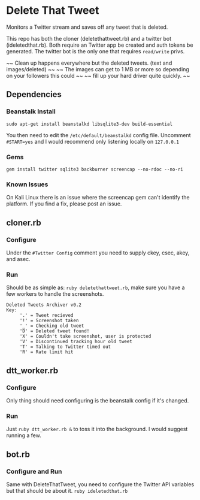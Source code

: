Delete That Tweet
====================

Monitors a Twitter stream and saves off any tweet that is deleted.

This repo has both the cloner (deletethattweet.rb) and a twitter bot (ideletedthat.rb).
Both require an Twitter app be created and auth tokens be generated.
The twitter bot is the only one that requires `read/write` privs.

~~ Clean up happens everywhere but the deleted tweets. (text and images/deleted) ~~
~~ The images can get to 1 MB or more so depending on your followers this could  ~~
~~ fill up your hard driver quite quickly. ~~

## Dependencies

### Beanstalk Install

```
sudo apt-get install beanstalkd libsqlite3-dev build-essential
```
You then need to edit the `/etc/default/beanstalkd` config file. Uncomment `#START=yes` and I would recommend only listening locally on `127.0.0.1`

### Gems

```
gem install twitter sqlite3 backburner screencap --no-rdoc --no-ri
```

### Known Issues

On Kali Linux there is an issue where the screencap gem can't identify the platform. If you find a fix, please post an issue.

## cloner.rb

### Configure

Under the `#Twitter Config` comment you need to supply ckey, csec, akey, and asec.

### Run

Should be as simple as: `ruby deletethattweet.rb`, make sure you have a few workers to handle the screenshots.

```
Deleted Tweets Archiver v0.2
Key:
	 '.' = Tweet recieved
	 '!' = Screenshot taken
	 '_' = Checking old tweet
	 'D' = Deleted tweet found!
	 'X' = Couldn't take screenshot, user is protected
	 'V' = Discontinued tracking hour old tweet
	 'T' = Talking to Twitter timed out
	 'R' = Rate limit hit
```

## dtt_worker.rb

### Configure

Only thing should need configuring is the beanstalk config if it's changed.

### Run

Just `ruby dtt_worker.rb &` to toss it into the background. I would suggest running a few.

## bot.rb

### Configure and Run

Same with DeleteThatTweet, you need to configure the Twitter API variables but that should be about it. `ruby ideletedthat.rb`


